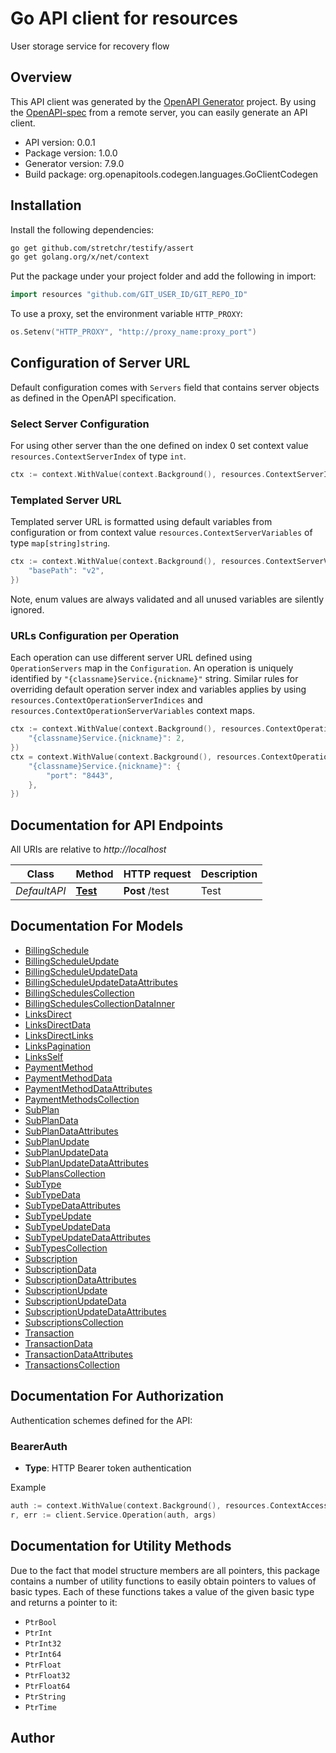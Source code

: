 # Go API client for resources

User storage service for recovery flow

## Overview
This API client was generated by the [OpenAPI Generator](https://openapi-generator.tech) project.  By using the [OpenAPI-spec](https://www.openapis.org/) from a remote server, you can easily generate an API client.

- API version: 0.0.1
- Package version: 1.0.0
- Generator version: 7.9.0
- Build package: org.openapitools.codegen.languages.GoClientCodegen

## Installation

Install the following dependencies:

```sh
go get github.com/stretchr/testify/assert
go get golang.org/x/net/context
```

Put the package under your project folder and add the following in import:

```go
import resources "github.com/GIT_USER_ID/GIT_REPO_ID"
```

To use a proxy, set the environment variable `HTTP_PROXY`:

```go
os.Setenv("HTTP_PROXY", "http://proxy_name:proxy_port")
```

## Configuration of Server URL

Default configuration comes with `Servers` field that contains server objects as defined in the OpenAPI specification.

### Select Server Configuration

For using other server than the one defined on index 0 set context value `resources.ContextServerIndex` of type `int`.

```go
ctx := context.WithValue(context.Background(), resources.ContextServerIndex, 1)
```

### Templated Server URL

Templated server URL is formatted using default variables from configuration or from context value `resources.ContextServerVariables` of type `map[string]string`.

```go
ctx := context.WithValue(context.Background(), resources.ContextServerVariables, map[string]string{
	"basePath": "v2",
})
```

Note, enum values are always validated and all unused variables are silently ignored.

### URLs Configuration per Operation

Each operation can use different server URL defined using `OperationServers` map in the `Configuration`.
An operation is uniquely identified by `"{classname}Service.{nickname}"` string.
Similar rules for overriding default operation server index and variables applies by using `resources.ContextOperationServerIndices` and `resources.ContextOperationServerVariables` context maps.

```go
ctx := context.WithValue(context.Background(), resources.ContextOperationServerIndices, map[string]int{
	"{classname}Service.{nickname}": 2,
})
ctx = context.WithValue(context.Background(), resources.ContextOperationServerVariables, map[string]map[string]string{
	"{classname}Service.{nickname}": {
		"port": "8443",
	},
})
```

## Documentation for API Endpoints

All URIs are relative to *http://localhost*

Class | Method | HTTP request | Description
------------ | ------------- | ------------- | -------------
*DefaultAPI* | [**Test**](docs/DefaultAPI.md#test) | **Post** /test | Test


## Documentation For Models

 - [BillingSchedule](docs/BillingSchedule.md)
 - [BillingScheduleUpdate](docs/BillingScheduleUpdate.md)
 - [BillingScheduleUpdateData](docs/BillingScheduleUpdateData.md)
 - [BillingScheduleUpdateDataAttributes](docs/BillingScheduleUpdateDataAttributes.md)
 - [BillingSchedulesCollection](docs/BillingSchedulesCollection.md)
 - [BillingSchedulesCollectionDataInner](docs/BillingSchedulesCollectionDataInner.md)
 - [LinksDirect](docs/LinksDirect.md)
 - [LinksDirectData](docs/LinksDirectData.md)
 - [LinksDirectLinks](docs/LinksDirectLinks.md)
 - [LinksPagination](docs/LinksPagination.md)
 - [LinksSelf](docs/LinksSelf.md)
 - [PaymentMethod](docs/PaymentMethod.md)
 - [PaymentMethodData](docs/PaymentMethodData.md)
 - [PaymentMethodDataAttributes](docs/PaymentMethodDataAttributes.md)
 - [PaymentMethodsCollection](docs/PaymentMethodsCollection.md)
 - [SubPlan](docs/SubPlan.md)
 - [SubPlanData](docs/SubPlanData.md)
 - [SubPlanDataAttributes](docs/SubPlanDataAttributes.md)
 - [SubPlanUpdate](docs/SubPlanUpdate.md)
 - [SubPlanUpdateData](docs/SubPlanUpdateData.md)
 - [SubPlanUpdateDataAttributes](docs/SubPlanUpdateDataAttributes.md)
 - [SubPlansCollection](docs/SubPlansCollection.md)
 - [SubType](docs/SubType.md)
 - [SubTypeData](docs/SubTypeData.md)
 - [SubTypeDataAttributes](docs/SubTypeDataAttributes.md)
 - [SubTypeUpdate](docs/SubTypeUpdate.md)
 - [SubTypeUpdateData](docs/SubTypeUpdateData.md)
 - [SubTypeUpdateDataAttributes](docs/SubTypeUpdateDataAttributes.md)
 - [SubTypesCollection](docs/SubTypesCollection.md)
 - [Subscription](docs/Subscription.md)
 - [SubscriptionData](docs/SubscriptionData.md)
 - [SubscriptionDataAttributes](docs/SubscriptionDataAttributes.md)
 - [SubscriptionUpdate](docs/SubscriptionUpdate.md)
 - [SubscriptionUpdateData](docs/SubscriptionUpdateData.md)
 - [SubscriptionUpdateDataAttributes](docs/SubscriptionUpdateDataAttributes.md)
 - [SubscriptionsCollection](docs/SubscriptionsCollection.md)
 - [Transaction](docs/Transaction.md)
 - [TransactionData](docs/TransactionData.md)
 - [TransactionDataAttributes](docs/TransactionDataAttributes.md)
 - [TransactionsCollection](docs/TransactionsCollection.md)


## Documentation For Authorization


Authentication schemes defined for the API:
### BearerAuth

- **Type**: HTTP Bearer token authentication

Example

```go
auth := context.WithValue(context.Background(), resources.ContextAccessToken, "BEARER_TOKEN_STRING")
r, err := client.Service.Operation(auth, args)
```


## Documentation for Utility Methods

Due to the fact that model structure members are all pointers, this package contains
a number of utility functions to easily obtain pointers to values of basic types.
Each of these functions takes a value of the given basic type and returns a pointer to it:

* `PtrBool`
* `PtrInt`
* `PtrInt32`
* `PtrInt64`
* `PtrFloat`
* `PtrFloat32`
* `PtrFloat64`
* `PtrString`
* `PtrTime`

## Author



